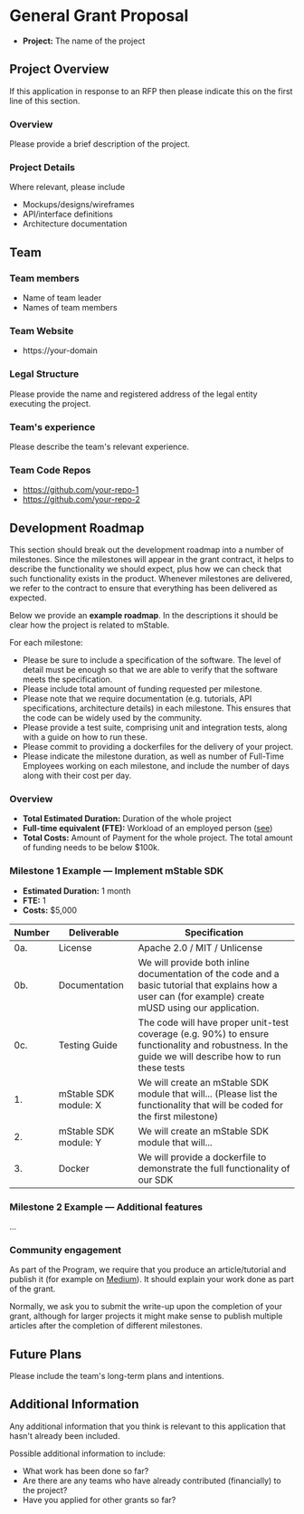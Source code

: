 # General Grant Proposal

* **Project:** The name of the project

## Project Overview
If this application in response to an RFP then please indicate this on the first line of this section.

### Overview

Please provide a brief description of the project.

### Project Details

Where relevant, please include

* Mockups/designs/wireframes
* API/interface definitions
* Architecture documentation

## Team

### Team members
* Name of team leader
* Names of team members

### Team Website
* https://your-domain

### Legal Structure
Please provide the name and registered address of the legal entity executing the project.

### Team's experience
Please describe the team's relevant experience.

### Team Code Repos
* https://github.com/your-repo-1
* https://github.com/your-repo-2

## Development Roadmap

This section should break out the development roadmap into a number of milestones. Since the milestones will appear in the grant contract, it helps to describe the functionality we should expect, plus how we can check that such functionality exists in the product. Whenever milestones are delivered, we refer to the contract to ensure that everything has been delivered as expected.

Below we provide an **example roadmap**. In the descriptions it should be clear how the project is related to mStable.

For each milestone:

* Please be sure to include a specification of the software. The level of detail must be enough so that we are able to verify that the software meets the specification.
* Please include total amount of funding requested per milestone.
* Please note that we require documentation (e.g. tutorials, API specifications, architecture details) in each milestone. This ensures that the code can be widely used by the community.
* Please provide a test suite, comprising unit and integration tests, along with a guide on how to run these.
* Please commit to providing a dockerfiles for the delivery of your project.
* Please indicate the milestone duration, as well as number of Full-Time Employees working on each milestone, and include the number of days along with their cost per day.

### Overview
* **Total Estimated Duration:** Duration of the whole project
* **Full-time equivalent (FTE):**  Workload of an employed person ([see](https://en.wikipedia.org/wiki/Full-time_equivalent))
* **Total Costs:** Amount of Payment for the whole project. The total amount of funding needs to be below $100k.

### Milestone 1 Example — Implement mStable SDK
* **Estimated Duration:** 1 month
* **FTE:**  1
* **Costs:** $5,000

| Number | Deliverable | Specification |
| ------------- | ------------- | ------------- |
| 0a. | License | Apache 2.0 / MIT / Unlicense |
| 0b. | Documentation | We will provide both inline documentation of the code and a basic tutorial that explains how a user can (for example) create mUSD using our application. |
| 0c. | Testing Guide | The code will have proper unit-test coverage (e.g. 90%) to ensure functionality and robustness. In the guide we will describe how to run these tests |
| 1. | mStable SDK module: X | We will create an mStable SDK module that will... (Please list the functionality that will be coded for the first milestone) |
| 2. | mStable SDK module: Y | We will create an mStable SDK module that will... |
| 3. | Docker | We will provide a dockerfile to demonstrate the full functionality of our SDK |

### Milestone 2 Example — Additional features
...

### Community engagement

As part of the Program, we require that you produce an article/tutorial and publish it (for example on [Medium](https://medium.com/)). It should explain your work done as part of the grant.

Normally, we ask you to submit the write-up upon the completion of your grant, although for larger projects it might make sense to publish multiple articles after the completion of different milestones.

## Future Plans
Please include the team's long-term plans and intentions.

## Additional Information
Any additional information that you think is relevant to this application that hasn't already been included.

Possible additional information to include:
* What work has been done so far?
* Are there are any teams who have already contributed (financially) to the project?
* Have you applied for other grants so far?